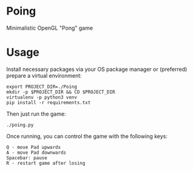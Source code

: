 # Poing

Minimalistic OpenGL "Pong" game

# Usage

Install necessary packages via your OS package manager or (preferred) prepare a virtual environment:

```buildoutcfg
export PROJECT_DIR=./Poing
mkdir -p $PROJECT_DIR && CD $PROJECT_DIR
virtualenv -p python3 venv
pip install -r requirements.txt
```

Then just run the game:

```
./poing.py
```

Once running, you can control the game with the following keys:

```buildoutcfg
Q - move Pad upwards
A - move Pad downwards
Spacebar: pause
R - restart game after losing
```
